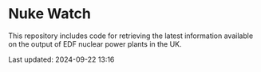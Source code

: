 # Nuke Watch

This repository includes code for retrieving the latest information available on the output of EDF nuclear power plants in the UK.

Last updated: 2024-09-22 13:16